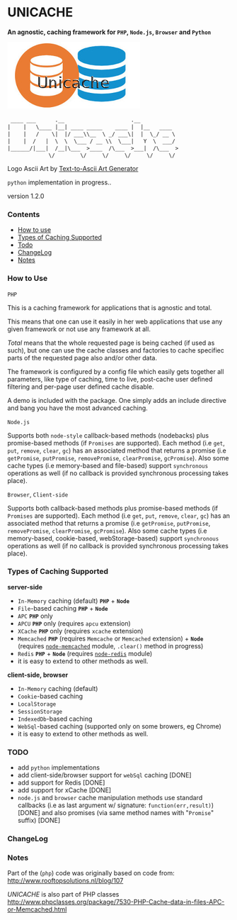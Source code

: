 # UNICACHE 

__An agnostic, caching framework for `PHP`, `Node.js`, `Browser` and `Python`__

![Unicache](/unicache.jpg)

```text
 ____ ___      .__                     .__            
|    |   \____ |__| ____ _____    ____ |  |__   ____  
|    |   /    \|  |/ ___\\__  \ _/ ___\|  |  \_/ __ \ 
|    |  /   |  \  \  \___ / __ \\  \___|   Y  \  ___/ 
|______/|___|  /__|\___  >____  /\___  >___|  /\___  >
             \/        \/     \/     \/     \/     \/ 
```
Logo Ascii Art by [Text-to-Ascii Art Generator](http://patorjk.com/software/taag/#p=display&f=Graffiti&t=Unicache)


`python` implementation in progress..


version 1.2.0


### Contents

* [How to use](#how-to-use)
* [Types of Caching Supported](#types-of-caching-supported)
* [Todo](#todo)
* [ChangeLog](#changelog)
* [Notes](#notes)


### How to Use

`PHP`

This is a caching framework for applications that is agnostic and total.

This means that one can use it easily in her web applications that use any given framework or not use any framework at all.  

_Total_ means that the whole requested page is being cached (if used as such), but one can use the cache classes and factories to cache specifiec parts of the requested page also and/or other data.  

The framework is configured by a config file which easily gets together all parameters, like type of caching, time to live, post-cache user defined filtering and per-page user defined cache disable.

A demo is included with the package. One simply adds an include directive and bang you have the most advanced caching.


`Node.js`

Supports both `node-style` callback-based methods (nodebacks) plus promise-based methods (if `Promises` are supported). Each method (i.e `get`, `put`, `remove`, `clear`, `gc`) has an associated method that returns a promise (i.e `getPromise`, `putPromise`, `removePromise`, `clearPromise`, `gcPromise`). Also some cache types (i.e memory-based and file-based) support `synchronous` operations as well (if no callback is provided synchronous processing takes place).


`Browser`, `Client-side`

Supports both callback-based methods plus promise-based methods (if `Promises` are supported). Each method (i.e `get`, `put`, `remove`, `clear`, `gc`) has an associated method that returns a promise (i.e `getPromise`, `putPromise`, `removePromise`, `clearPromise`, `gcPromise`). Also some cache types (i.e memory-based, cookie-based, webStorage-based) support `synchronous` operations as well (if no callback is provided synchronous processing takes place).


### Types of Caching Supported

**server-side**

* `In-Memory` caching (default) **`PHP`** + **`Node`**
* `File`-based caching **`PHP`** + **`Node`**
* `APC` **`PHP`** only
* `APCU` **`PHP`** only (requires `apcu` extension)
* `XCache` **`PHP`** only (requires `xcache` extension)
* `Memcached` **`PHP`**  (requires `Memcache` or `Memcached` extension) + **`Node`** (requires [`node-memcached`](https://github.com/3rd-Eden/memcached) module, `.clear()` method in progress)
* `Redis` **`PHP`** + **`Node`** (requires [`node-redis`](https://github.com/NodeRedis/node_redis) module)
* it is easy to extend to other methods as well.

**client-side, browser**

* `In-Memory` caching (default)
* `Cookie`-based caching
* `LocalStorage`
* `SessionStorage`
* `IndexedDb`-based caching
* `WebSql`-based caching (supported only on some browers, eg Chrome)
* it is easy to extend to other methods as well.


### TODO

* add `python` implementations
* add client-side/browser support for `webSql` caching [DONE]
* add support for Redis [DONE]
* add support for xCache [DONE]
* `node.js` and `browser` cache manipulation methods use standard callbacks (i.e as last argument w/ signature: `function(err,result)`) [DONE] and also promises (via same method names with "`Promise`" suffix) [DONE]


### ChangeLog


### Notes

Part of the (`php`) code was originally based on code from:  http://www.rooftopsolutions.nl/blog/107


*UNICACHE* is also part of PHP classes http://www.phpclasses.org/package/7530-PHP-Cache-data-in-files-APC-or-Memcached.html

